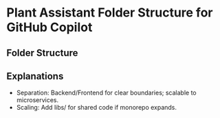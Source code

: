 # Plant Assistant Folder Structure for GitHub Copilot

## Folder Structure



## Explanations
- Separation: Backend/Frontend for clear boundaries; scalable to microservices.
- Scaling: Add libs/ for shared code if monorepo expands.